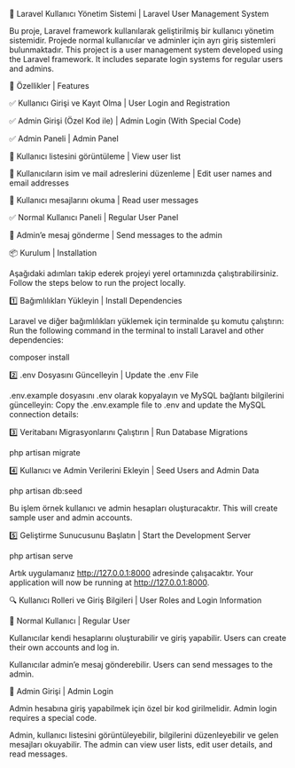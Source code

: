 📌 Laravel Kullanıcı Yönetim Sistemi | Laravel User Management System

Bu proje, Laravel framework kullanılarak geliştirilmiş bir kullanıcı yönetim sistemidir. Projede normal kullanıcılar ve adminler için ayrı giriş sistemleri bulunmaktadır.
This project is a user management system developed using the Laravel framework. It includes separate login systems for regular users and admins.

🚀 Özellikler | Features

✅ Kullanıcı Girişi ve Kayıt Olma | User Login and Registration

✅ Admin Girişi (Özel Kod ile) | Admin Login (With Special Code)

✅ Admin Paneli | Admin Panel

🔹 Kullanıcı listesini görüntüleme | View user list

🔹 Kullanıcıların isim ve mail adreslerini düzenleme | Edit user names and email addresses

🔹 Kullanıcı mesajlarını okuma | Read user messages

✅ Normal Kullanıcı Paneli | Regular User Panel

🔹 Admin’e mesaj gönderme | Send messages to the admin

📦 Kurulum | Installation

Aşağıdaki adımları takip ederek projeyi yerel ortamınızda çalıştırabilirsiniz. 
Follow the steps below to run the project locally.

1️⃣ Bağımlılıkları Yükleyin | Install Dependencies

Laravel ve diğer bağımlılıkları yüklemek için terminalde şu komutu çalıştırın:
Run the following command in the terminal to install Laravel and other dependencies:

composer install

2️⃣ .env Dosyasını Güncelleyin | Update the .env File

.env.example dosyasını .env olarak kopyalayın ve MySQL bağlantı bilgilerini güncelleyin:
Copy the .env.example file to .env and update the MySQL connection details:

3️⃣ Veritabanı Migrasyonlarını Çalıştırın | Run Database Migrations

php artisan migrate

4️⃣ Kullanıcı ve Admin Verilerini Ekleyin | Seed Users and Admin Data

php artisan db:seed

Bu işlem örnek kullanıcı ve admin hesapları oluşturacaktır.
This will create sample user and admin accounts.

5️⃣ Geliştirme Sunucusunu Başlatın | Start the Development Server

php artisan serve

Artık uygulamanız http://127.0.0.1:8000 adresinde çalışacaktır.
Your application will now be running at http://127.0.0.1:8000.


🔍 Kullanıcı Rolleri ve Giriş Bilgileri | User Roles and Login Information

📌 Normal Kullanıcı | Regular User

Kullanıcılar kendi hesaplarını oluşturabilir ve giriş yapabilir.
Users can create their own accounts and log in.

Kullanıcılar admin’e mesaj gönderebilir.
Users can send messages to the admin.

📌 Admin Girişi | Admin Login

Admin hesabına giriş yapabilmek için özel bir kod girilmelidir.
Admin login requires a special code.

Admin, kullanıcı listesini görüntüleyebilir, bilgilerini düzenleyebilir ve gelen mesajları okuyabilir.
The admin can view user lists, edit user details, and read messages.
